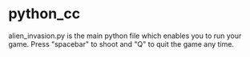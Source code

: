 # python_cc


alien_invasion.py is the main python file which enables you to run your game.
Press "spacebar" to shoot and "Q" to quit the game any time.
